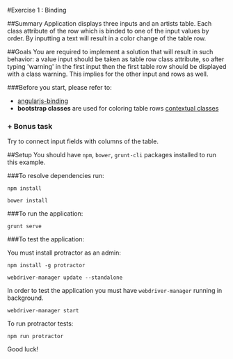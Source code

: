 #Exercise 1 : Binding

##Summary
Application displays three inputs and an artists table. Each class attribute of the row which is binded to one of the input values by order. By inputting a text will result in a color change of the table row.

##Goals
You are required to implement a solution that will result in such behavior:
a value input should be taken as table row class attribute, so after typing 'warning' in the first input then the first table row should be displayed with a class warning. This implies for the other input and rows as well.

###Before you start, please refer to:
* [angularjs-binding](https://egghead.io/lessons/angularjs-binding)
* **bootstrap classes** are used for coloring table rows [contextual classes](http://getbootstrap.com/css/#tables)

### + Bonus task
Try to connect input fields with columns of the table.

##Setup
 You should have `npm`, `bower`, `grunt-cli`  packages installed to run this example.
 
###To resolve dependencies run:

```
npm install
```

```
bower install
```

###To run the application:

```
grunt serve
```

###To test the application:

You must install protractor as an admin: 

```
npm install -g protractor
```

```
webdriver-manager update --standalone
```
        
In order to test the application you must have `webdriver-manager` running in background.

```
webdriver-manager start
```

To run protractor tests:

```
npm run protractor
```

Good luck!
